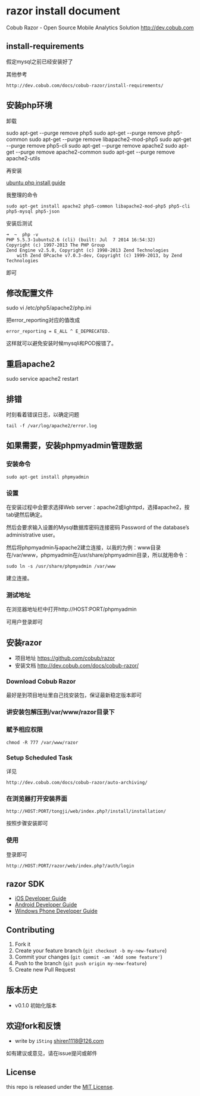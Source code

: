 # razor install document

Cobub Razor - Open Source Mobile Analytics Solution 
http://dev.cobub.com


## install-requirements

假定mysql之前已经安装好了

其他参考

	http://dev.cobub.com/docs/cobub-razor/install-requirements/


## 安装php环境
卸载

sudo apt-get --purge remove php5
sudo apt-get --purge remove php5-common
sudo apt-get --purge remove libapache2-mod-php5
sudo apt-get --purge remove php5-cli
sudo apt-get --purge remove apache2
sudo apt-get --purge remove apache2-common
sudo apt-get --purge remove apache2-utils



再安装

[ubuntu php install guide](http://php.net/manual/en/install.unix.debian.php)

我整理的命令

	sudo apt-get install apache2 php5-common libapache2-mod-php5 php5-cli php5-mysql php5-json

安装后测试

	➜  ~  php -v
	PHP 5.5.3-1ubuntu2.6 (cli) (built: Jul  7 2014 16:54:32) 
	Copyright (c) 1997-2013 The PHP Group
	Zend Engine v2.5.0, Copyright (c) 1998-2013 Zend Technologies
	    with Zend OPcache v7.0.3-dev, Copyright (c) 1999-2013, by Zend Technologies

即可


## 修改配置文件

sudo vi /etc/php5/apache2/php.ini

把error_reporting对应的值改成

	error_reporting = E_ALL ^ E_DEPRECATED.
	
这样就可以避免安装时候mysqli和POD报错了。


## 重启apache2

sudo service apache2 restart


## 排错

时刻看着错误日志，以确定问题

	tail -f /var/log/apache2/error.log 

 
## 如果需要，安装phpmyadmin管理数据

### 安装命令

	sudo apt-get install phpmyadmin

### 设置

在安装过程中会要求选择Web server：apache2或lighttpd，选择apache2，按tab键然后确定。

然后会要求输入设置的Mysql数据库密码连接密码 Password of the database’s administrative user。

然后将phpmyadmin与apache2建立连接，以我的为例：www目录在/var/www，phpmyadmin在/usr/share/phpmyadmin目录，所以就用命令：

	sudo ln -s /usr/share/phpmyadmin /var/www 
	
建立连接。

### 测试地址

在浏览器地址栏中打开http://HOST:PORT/phpmyadmin

可用户登录即可


## 安装razor

- 项目地址 https://github.com/cobub/razor
- 安装文档 http://dev.cobub.com/docs/cobub-razor/

### Download Cobub Razor

最好是到项目地址里自己找安装包，保证最新稳定版本即可

### 讲安装包解压到/var/www/razor目录下

### 赋予相应权限

	chmod -R 777 /var/www/razor
	
### Setup Scheduled Task

详见 
	
	http://dev.cobub.com/docs/cobub-razor/auto-archiving/

### 在浏览器打开安装界面

	http://HOST:PORT/tongji/web/index.php?/install/installation/

按照步骤安装即可

### 使用

登录即可

	http://HOST:PORT/razor/web/index.php?/auth/login

## razor SDK

- [iOS Developer Guide](http://dev.cobub.com/docs/cobub-razor/ios-developer-guide/)
- [Android Developer Guide](http://dev.cobub.com/docs/cobub-razor/android-developer-guide/)
- [Windows Phone Developer Guide](http://dev.cobub.com/docs/cobub-razor/windows-phone-developer-guide/)


## Contributing

1. Fork it
2. Create your feature branch (`git checkout -b my-new-feature`)
3. Commit your changes (`git commit -am 'Add some feature'`)
4. Push to the branch (`git push origin my-new-feature`)
5. Create new Pull Request

## 版本历史

- v0.1.0 初始化版本

## 欢迎fork和反馈

- write by `i5ting` shiren1118@126.com

如有建议或意见，请在issue提问或邮件

## License

this repo is released under the [MIT
License](http://www.opensource.org/licenses/MIT).

